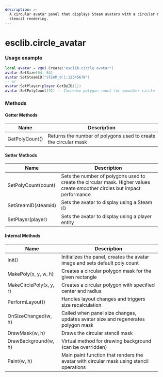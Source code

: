 ```yaml
---
description: >-
  A circular avatar panel that displays Steam avatars with a circular mask using
  stencil rendering.
---
```


# esclib.circle\_avatar

### Usage example

```lua
local avatar = vgui.Create("esclib.circle_avatar")
avatar:SetSize(64, 64)
avatar:SetSteamID("STEAM_0:1:12345678")
-- or
avatar:SetPlayer(player.GetByID(1))
avatar:SetPolyCount(32) -- Increase polygon count for smoother circle
```

### Methods

#### Getter Methods

| Name           | Description                                                     |
| -------------- | --------------------------------------------------------------- |
| GetPolyCount() | Returns the number of polygons used to create the circular mask |

#### Setter Methods

| Name                | Description                                                                                                                |
| ------------------- | -------------------------------------------------------------------------------------------------------------------------- |
| SetPolyCount(count) | Sets the number of polygons used to create the circular mask. Higher values create smoother circles but impact performance |
| SetSteamID(steamid) | Sets the avatar to display using a Steam ID                                                                                |
| SetPlayer(player)   | Sets the avatar to display using a player entity                                                                           |

#### Internal Methods

| Name                    | Description                                                                             |
| ----------------------- | --------------------------------------------------------------------------------------- |
| Init()                  | Initializes the panel, creates the avatar image and sets default poly count             |
| MakePoly(x, y, w, h)    | Creates a circular polygon mask for the given rectangle                                 |
| MakeCirclePoly(x, y, r) | Creates a circular polygon with specified center and radius                             |
| PerformLayout()         | Handles layout changes and triggers size recalculation                                  |
| OnSizeChanged(w, h)     | Called when panel size changes, updates avatar size and regenerates polygon mask        |
| DrawMask(w, h)          | Draws the circular stencil mask                                                         |
| DrawBackground(w, h)    | Virtual method for drawing background (can be overridden)                               |
| Paint(w, h)             | Main paint function that renders the avatar with circular mask using stencil operations |
